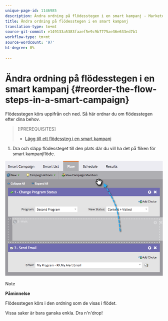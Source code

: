 ```yaml
---
unique-page-id: 1146985
description: Ändra ordning på flödesstegen i en smart kampanj - Marketo Docs - Produktdokumentation
title: Ändra ordning på flödesstegen i en smart kampanj
translation-type: tm+mt
source-git-commit: e149133a5383faaef5e9c9b7775ae36e633ed7b1
workflow-type: tm+mt
source-wordcount: '97'
ht-degree: 0%

---
```



# Ändra ordning på flödesstegen i en smart kampanj {#reorder-the-flow-steps-in-a-smart-campaign}

Flödesstegen körs uppifrån och ned. Så här ordnar du om flödesstegen efter dina behov.

>[!PREREQUISITES]
>
>* [Lägg till ett flödessteg i en smart kampanj](../../../../../product-docs/core-marketo-concepts/smart-campaigns/flow-actions/add-a-flow-step-to-a-smart-campaign.md)

>



1. Dra och släpp flödessteget till den plats där du vill ha det på fliken för smart kampanjflöde.

![](assets/image2014-9-22-13-3a49-3a11.png)

>[!NOTE]
>
>**Påminnelse**
>
>Flödesstegen körs i den ordning som de visas i flödet.

Vissa saker är bara ganska enkla. Dra n&#39;n&#39;drop!